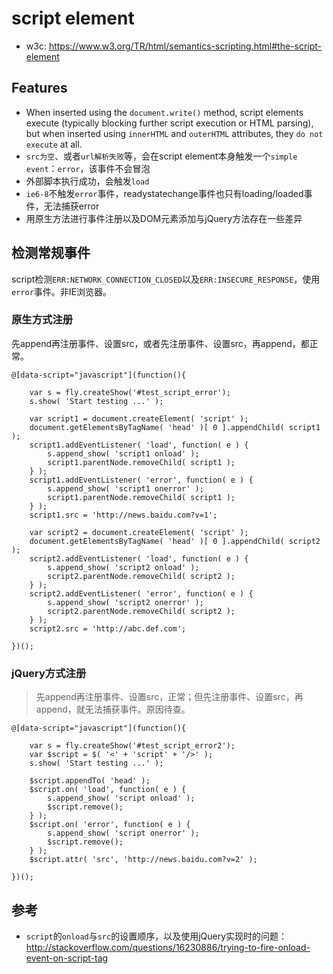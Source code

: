 # script element



<style type="text/css">
@import "http://258i.com/static/bower_components/snippets/css/mp/style.css";
</style>
<script src="http://258i.com/static/bower_components/jquery/dist/jquery.min.js"></script>
<script src="http://258i.com/static/bower_components/snippets/js/mp/fly.js"></script>


* w3c: <https://www.w3.org/TR/html/semantics-scripting.html#the-script-element>


## Features

* When inserted using the `document.write()` method, script elements execute (typically blocking further script execution or HTML parsing), but when inserted using `innerHTML` and `outerHTML` attributes, they `do not execute` at all.
* `src为空`、或者`url解析失败`等，会在script element本身触发一个`simple event`：`error`，该事件不会冒泡
* 外部脚本执行成功，会触发`load`
* `ie6-8`不触发`error`事件，readystatechange事件也只有loading/loaded事件，无法捕获error
* 用原生方法进行事件注册以及DOM元素添加与jQuery方法存在一些差异


## 检测常规事件

script检测`ERR:NETWORK_CONNECTION_CLOSED`以及`ERR:INSECURE_RESPONSE`，使用`error`事件。非IE浏览器。

### 原生方式注册

先append再注册事件、设置src，或者先注册事件、设置src，再append，都正常。

<div id="test_script_error" class="test">
<div class="test-container">

    @[data-script="javascript"](function(){

        var s = fly.createShow('#test_script_error');
        s.show( 'Start testing ...' );

        var script1 = document.createElement( 'script' );
        document.getElementsByTagName( 'head' )[ 0 ].appendChild( script1 );
        script1.addEventListener( 'load', function( e ) {
            s.append_show( 'script1 onload' );
            script1.parentNode.removeChild( script1 );
        } );
        script1.addEventListener( 'error', function( e ) {
            s.append_show( 'script1 onerror' );
            script1.parentNode.removeChild( script1 );
        } );
        script1.src = 'http://news.baidu.com?v=1';

        var script2 = document.createElement( 'script' );
        document.getElementsByTagName( 'head' )[ 0 ].appendChild( script2 );
        script2.addEventListener( 'load', function( e ) {
            s.append_show( 'script2 onload' );
            script2.parentNode.removeChild( script2 );
        } );
        script2.addEventListener( 'error', function( e ) {
            s.append_show( 'script2 onerror' );
            script2.parentNode.removeChild( script2 );
        } );
        script2.src = 'http://abc.def.com';

    })();

</div>
<div class="test-console"></div>
<div class="test-panel">
</div>
</div>

### jQuery方式注册

> 先append再注册事件、设置src，正常；但先注册事件、设置src，再append，就无法捕获事件。原因待查。

<div id="test_script_error2" class="test">
<div class="test-container">

    @[data-script="javascript"](function(){

        var s = fly.createShow('#test_script_error2');
        var $script = $( '<' + 'script' + '/>' );
        s.show( 'Start testing ...' );

        $script.appendTo( 'head' );
        $script.on( 'load', function( e ) {
            s.append_show( 'script onload' );
            $script.remove();
        } );
        $script.on( 'error', function( e ) {
            s.append_show( 'script onerror' );
            $script.remove();
        } );
        $script.attr( 'src', 'http://news.baidu.com?v=2' );

    })();

</div>
<div class="test-console"></div>
<div class="test-panel">
</div>
</div>


## 参考

* `script`的`onload`与`src`的设置顺序，以及使用jQuery实现时的问题：<http://stackoverflow.com/questions/16230886/trying-to-fire-onload-event-on-script-tag>
